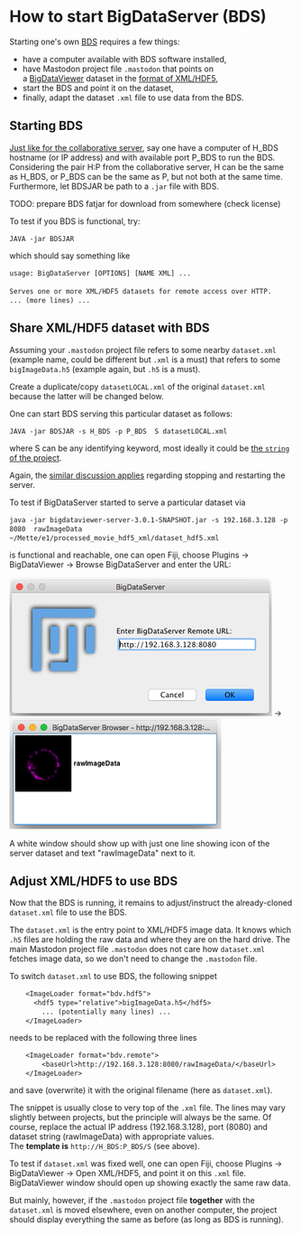 # How to start BigDataServer (BDS)

Starting one's own [BDS](https://imagej.net/BigDataServer) requires a few things:
- have a computer available with BDS software installed,
- have Mastodon project file `.mastodon` that points on<br/>
  a [BigDataViewer](https://imagej.net/BigDataViewer) dataset in
  the [format of XML/HDF5](https://imagej.net/BigDataViewer.html#Multi-view_data_converted_to_XML.2FHDF5),
- start the BDS and point it on the dataset,
- finally, adapt the dataset `.xml` file to use data from the BDS.


## Starting BDS
[Just like for the collaborative server](SERVER.md), say one have a computer of
H_BDS hostname (or IP address) and with available port P_BDS to run the BDS.
Considering the pair H:P from the collaborative server, H can be the same as
H_BDS, or P_BDS can be the same as P, but not both at the same time.
Furthermore, let BDSJAR be path to a `.jar` file with BDS.

TODO: prepare BDS fatjar for download from somewhere (check license)

To test if you BDS is functional, try:
```
JAVA -jar BDSJAR
```
which should say something like
```
usage: BigDataServer [OPTIONS] [NAME XML] ...

Serves one or more XML/HDF5 datasets for remote access over HTTP.
... (more lines) ...
```


## Share XML/HDF5 dataset with BDS
Assuming your `.mastodon` project file refers to some nearby `dataset.xml`
(example name, could be different but `.xml` is a must) that refers to some
`bigImageData.h5` (example again, but `.h5` is a must).

Create a duplicate/copy `datasetLOCAL.xml` of the original `dataset.xml`
because the latter will be changed below.

One can start BDS serving this particular dataset as follows:
```
JAVA -jar BDSJAR -s H_BDS -p P_BDS  S datasetLOCAL.xml
```
where S can be any identifying keyword, most ideally it could be [the `string`
of the project](PROJECTS.md).

Again, the [similar discussion applies](SERVER.md) regarding stopping
and restarting the server.

To test if BigDataServer started to serve a particular dataset via
```
java -jar bigdataviewer-server-3.0.1-SNAPSHOT.jar -s 192.168.3.128 -p 8080  rawImageData ~/Mette/e1/processed_movie_hdf5_xml/dataset_hdf5.xml
```
is functional and reachable, one can open Fiji, choose Plugins -> BigDataViewer ->
Browse BigDataServer and enter the URL:

![Open BDS image](imgs/BDVtestsBDS.png)   ->   ![Browsing BDS](imgs/browsingBDS.png)

A white window should show up with just one line showing icon of the server
dataset and text "rawImageData" next to it.


## Adjust XML/HDF5 to use BDS
Now that the BDS is running, it remains to adjust/instruct the already-cloned
`dataset.xml` file to use the BDS.

The `dataset.xml` is the entry point to XML/HDF5 image data. It knows which
`.h5` files are holding the raw data and where they are on the hard drive.
The main Mastodon project file `.mastodon` does not care how `dataset.xml`
fetches image data, so we don't need to change the `.mastodon` file.

To switch `dataset.xml` to use BDS, the following snippet
```
    <ImageLoader format="bdv.hdf5">
      <hdf5 type="relative">bigImageData.h5</hdf5>
		... (potentially many lines) ...
    </ImageLoader>
```
needs to be replaced with the following three lines
```
    <ImageLoader format="bdv.remote">
		<baseUrl>http://192.168.3.128:8080/rawImageData/</baseUrl>
    </ImageLoader>
```
and save (overwrite) it with the original filename (here as `dataset.xml`).

The snippet is usually close to very top of the `.xml` file.
The lines may vary slightly between projects, but the principle will
always be the same. Of course, replace the actual IP address (192.168.3.128),
port (8080) and dataset string (rawImageData) with appropriate values.<br/>
The **template is** `http://H_BDS:P_BDS/S` (see above).

To test if `dataset.xml` was fixed well, one can open Fiji, choose Plugins
-> BigDataViewer -> Open XML/HDF5, and point it on this `.xml` file.
BigDataViewer window should open up showing exactly the same raw data.

But mainly, however, if the `.mastodon` project file **together** with the
`dataset.xml` is moved elsewhere, even on another computer, the project should
display everything the same as before (as long as BDS is running).
